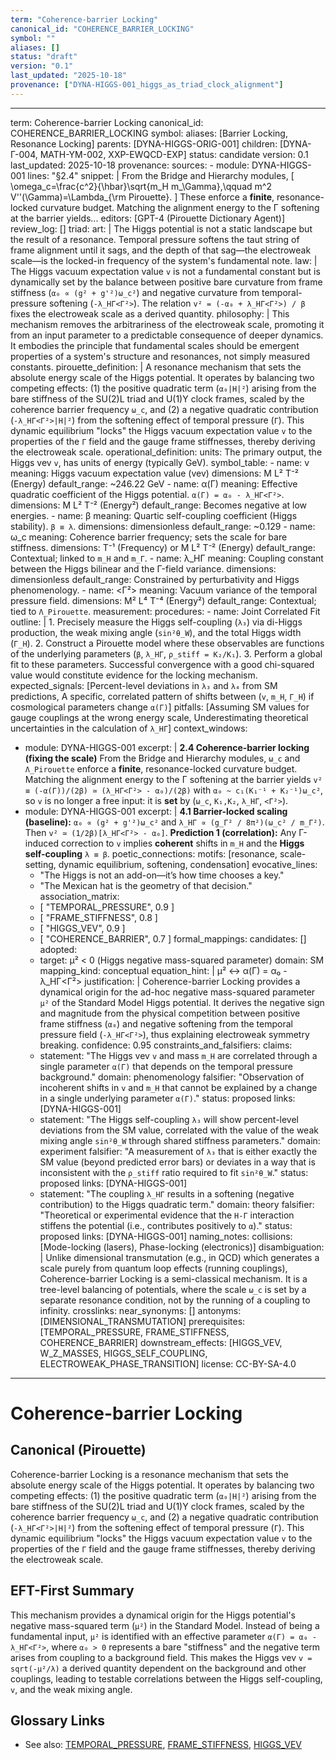 ```yaml
---
term: "Coherence-barrier Locking"
canonical_id: "COHERENCE_BARRIER_LOCKING"
symbol: ""
aliases: []
status: "draft"
version: "0.1"
last_updated: "2025-10-18"
provenance: ["DYNA-HIGGS-001_higgs_as_triad_clock_alignment"]
---
```


---
term: Coherence-barrier Locking
canonical_id: COHERENCE_BARRIER_LOCKING
symbol: 
aliases: [Barrier Locking, Resonance Locking]
parents: [DYNA-HIGGS-ORIG-001]
children: [DYNA-Γ-004, MATH-YM-002, XXP-EWQCD-EXP]
status: candidate
version: 0.1
last_updated: 2025-10-18
provenance:
  sources:
    - module: DYNA-HIGGS-001
      lines: "§2.4"
      snippet: |
        From the Bridge and Hierarchy modules,
        [
        \omega_c=\frac{c^2}{\hbar}\sqrt{m_H m_\Gamma},\qquad
        m^2 V''(\Gamma)=\Lambda_{\rm Pirouette}.
        ]
        These enforce a **finite**, resonance-locked curvature budget. Matching the alignment energy to the Γ softening at the barrier yields...
  editors: [GPT-4 (Pirouette Dictionary Agent)]
  review_log: []
triad:
  art: |
    The Higgs potential is not a static landscape but the result of a resonance. Temporal pressure softens the taut string of frame alignment until it sags, and the depth of that sag—the electroweak scale—is the locked-in frequency of the system's fundamental note.
  law: |
    The Higgs vacuum expectation value `v` is not a fundamental constant but is dynamically set by the balance between positive bare curvature from frame stiffness (`α₀ ∝ (g² + g'²)ω_c²`) and negative curvature from temporal-pressure softening (`-λ_HΓ<Γ²>`). The relation `v² = (-α₀ + λ_HΓ<Γ²>) / β` fixes the electroweak scale as a derived quantity.
  philosophy: |
    This mechanism removes the arbitrariness of the electroweak scale, promoting it from an input parameter to a predictable consequence of deeper dynamics. It embodies the principle that fundamental scales should be emergent properties of a system's structure and resonances, not simply measured constants.
pirouette_definition: |
  A resonance mechanism that sets the absolute energy scale of the Higgs potential. It operates by balancing two competing effects: (1) the positive quadratic term (`α₀|H|²`) arising from the bare stiffness of the SU(2)L triad and U(1)Y clock frames, scaled by the coherence barrier frequency `ω_c`, and (2) a negative quadratic contribution (`-λ_HΓ<Γ²>|H|²`) from the softening effect of temporal pressure (`Γ`). This dynamic equilibrium "locks" the Higgs vacuum expectation value `v` to the properties of the `Γ` field and the gauge frame stiffnesses, thereby deriving the electroweak scale.
operational_definition:
  units: The primary output, the Higgs vev `v`, has units of energy (typically GeV).
  symbol_table:
    - name: v
      meaning: Higgs vacuum expectation value (vev)
      dimensions: M L² T⁻² (Energy)
      default_range: ~246.22 GeV
    - name: α(Γ)
      meaning: Effective quadratic coefficient of the Higgs potential. `α(Γ) = α₀ - λ_HΓ<Γ²>`.
      dimensions: M L² T⁻² (Energy²)
      default_range: Becomes negative at low energies.
    - name: β
      meaning: Quartic self-coupling coefficient (Higgs stability). `β ≡ λ`.
      dimensions: dimensionless
      default_range: ~0.129
    - name: ω_c
      meaning: Coherence barrier frequency; sets the scale for bare stiffness.
      dimensions: T⁻¹ (Frequency) or M L² T⁻² (Energy)
      default_range: Contextual; linked to `m_H` and `m_Γ`.
    - name: λ_HΓ
      meaning: Coupling constant between the Higgs bilinear and the Γ-field variance.
      dimensions: dimensionless
      default_range: Constrained by perturbativity and Higgs phenomenology.
    - name: <Γ²>
      meaning: Vacuum variance of the temporal pressure field.
      dimensions: M² L⁴ T⁻⁴ (Energy²)
      default_range: Contextual; tied to `Λ_Pirouette`.
  measurement:
    procedures:
      - name: Joint Correlated Fit
        outline: |
          1. Precisely measure the Higgs self-coupling (`λ₃`) via di-Higgs production, the weak mixing angle (`sin²θ_W`), and the total Higgs width (`Γ_H`).
          2. Construct a Pirouette model where these observables are functions of the underlying parameters (`β`, `λ_HΓ`, `ρ_stiff = K₂/K₁`).
          3. Perform a global fit to these parameters. Successful convergence with a good chi-squared value would constitute evidence for the locking mechanism.
        expected_signals: [Percent-level deviations in `λ₃` and `λ₄` from SM predictions, A specific, correlated pattern of shifts between (`v`, `m_H`, `Γ_H`) if cosmological parameters change `α(Γ)`]
        pitfalls: [Assuming SM values for gauge couplings at the wrong energy scale, Underestimating theoretical uncertainties in the calculation of `λ_HΓ`]
context_windows:
  - module: DYNA-HIGGS-001
    excerpt: |
      **2.4 Coherence-barrier locking (fixing the scale)**
      From the Bridge and Hierarchy modules, `ω_c` and `Λ_Pirouette` enforce a **finite**, resonance-locked curvature budget. Matching the alignment energy to the Γ softening at the barrier yields
      `v² ≡ (-α(Γ))/(2β) ≃ (λ_HΓ<Γ²> - α₀)/(2β)`
      with `α₀ ~ c₁(K₁⁻¹ + K₂⁻¹)ω_c²`, so `v` is no longer a free input: it is **set** by (`ω_c`, `K₁,K₂`, `λ_HΓ`, `<Γ²>`).
  - module: DYNA-HIGGS-001
    excerpt: |
      **4.1 Barrier-locked scaling (baseline):**
      `α₀ ∝ (g² + g'²)ω_c²` and `λ_HΓ ∝ (g_Γ² / 8π²)(ω_c² / m_Γ²)`.
      Then `v² ≃ (1/2β)[λ_HΓ<Γ²> - α₀]`.
      **Prediction 1 (correlation):** Any Γ-induced correction to `v` implies **coherent** shifts in `m_H` and the **Higgs self-coupling** `λ ≡ β`.
poetic_connections:
  motifs: [resonance, scale-setting, dynamic equilibrium, softening, condensation]
  evocative_lines:
    - "The Higgs is not an add-on—it’s how time chooses a key."
    - "The Mexican hat is the geometry of that decision."
  association_matrix:
    - [ "TEMPORAL_PRESSURE", 0.9 ]
    - [ "FRAME_STIFFNESS", 0.8 ]
    - [ "HIGGS_VEV", 0.9 ]
    - [ "COHERENCE_BARRIER", 0.7 ]
formal_mappings:
  candidates: []
  adopted:
    - target: μ² < 0 (Higgs negative mass-squared parameter)
      domain: SM
      mapping_kind: conceptual
      equation_hint: |
        μ²  ↔  α(Γ) = α₀ - λ_HΓ<Γ²>
      justification: |
        Coherence-barrier Locking provides a dynamical origin for the ad-hoc negative mass-squared parameter `μ²` of the Standard Model Higgs potential. It derives the negative sign and magnitude from the physical competition between positive frame stiffness (`α₀`) and negative softening from the temporal pressure field (`-λ_HΓ<Γ²>`), thus explaining electroweak symmetry breaking.
      confidence: 0.95
constraints_and_falsifiers:
  claims:
    - statement: "The Higgs vev `v` and mass `m_H` are correlated through a single parameter `α(Γ)` that depends on the temporal pressure background."
      domain: phenomenology
      falsifier: "Observation of incoherent shifts in `v` and `m_H` that cannot be explained by a change in a single underlying parameter `α(Γ)`."
      status: proposed
      links: [DYNA-HIGGS-001]
    - statement: "The Higgs self-coupling `λ₃` will show percent-level deviations from the SM value, correlated with the value of the weak mixing angle `sin²θ_W` through shared stiffness parameters."
      domain: experiment
      falsifier: "A measurement of `λ₃` that is either exactly the SM value (beyond predicted error bars) or deviates in a way that is inconsistent with the `ρ_stiff` ratio required to fit `sin²θ_W`."
      status: proposed
      links: [DYNA-HIGGS-001]
    - statement: "The coupling `λ_HΓ` results in a softening (negative contribution) to the Higgs quadratic term."
      domain: theory
      falsifier: "Theoretical or experimental evidence that the `H-Γ` interaction stiffens the potential (i.e., contributes positively to `α`)."
      status: proposed
      links: [DYNA-HIGGS-001]
naming_notes:
  collisions: [Mode-locking (lasers), Phase-locking (electronics)]
  disambiguation: |
    Unlike dimensional transmutation (e.g., in QCD) which generates a scale purely from quantum loop effects (running couplings), Coherence-barrier Locking is a semi-classical mechanism. It is a tree-level balancing of potentials, where the scale `ω_c` is set by a separate resonance condition, not by the running of a coupling to infinity.
crosslinks:
  near_synonyms: []
  antonyms: [DIMENSIONAL_TRANSMUTATION]
  prerequisites: [TEMPORAL_PRESSURE, FRAME_STIFFNESS, COHERENCE_BARRIER]
  downstream_effects: [HIGGS_VEV, W_Z_MASSES, HIGGS_SELF_COUPLING, ELECTROWEAK_PHASE_TRANSITION]
license: CC-BY-SA-4.0
---

# Coherence-barrier Locking

## Canonical (Pirouette)
Coherence-barrier Locking is a resonance mechanism that sets the absolute energy scale of the Higgs potential. It operates by balancing two competing effects: (1) the positive quadratic term (`α₀|H|²`) arising from the bare stiffness of the SU(2)L triad and U(1)Y clock frames, scaled by the coherence barrier frequency `ω_c`, and (2) a negative quadratic contribution (`-λ_HΓ<Γ²>|H|²`) from the softening effect of temporal pressure (`Γ`). This dynamic equilibrium "locks" the Higgs vacuum expectation value `v` to the properties of the `Γ` field and the gauge frame stiffnesses, thereby deriving the electroweak scale.

## EFT-First Summary
This mechanism provides a dynamical origin for the Higgs potential's negative mass-squared term (`μ²`) in the Standard Model. Instead of being a fundamental input, `μ²` is identified with an effective parameter `α(Γ) = α₀ - λ_HΓ<Γ²>`, where `α₀ > 0` represents a bare "stiffness" and the negative term arises from coupling to a background field. This makes the Higgs vev `v = sqrt(-μ²/λ)` a derived quantity dependent on the background and other couplings, leading to testable correlations between the Higgs self-coupling, `v`, and the weak mixing angle.

## Glossary Links
- See also: [TEMPORAL_PRESSURE](...), [FRAME_STIFFNESS](...), [HIGGS_VEV](...)